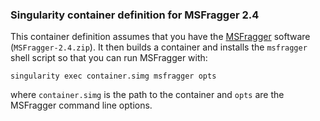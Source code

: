 ### Singularity container definition for MSFragger 2.4

This container definition assumes that you have the [MSFragger](http://msfragger.nesvilab.org/)
software (`MSFragger-2.4.zip`). It then builds a container and installs the `msfragger`
shell script so that you can run MSFragger with:

```
singularity exec container.simg msfragger opts
```

where `container.simg` is the path to the container and `opts` are the MSFragger command line options.
